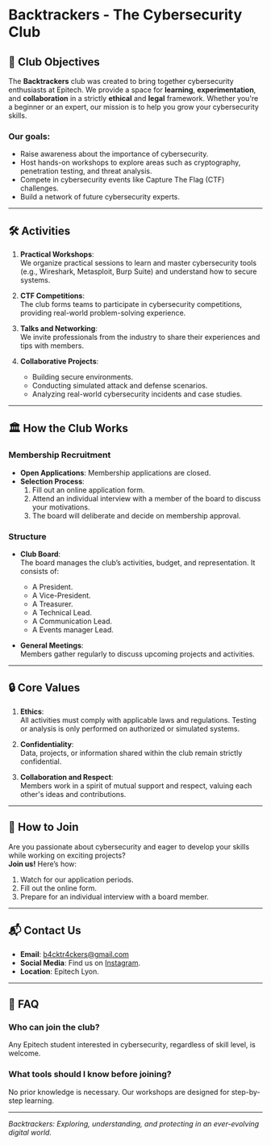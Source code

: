 # Backtrackers - The Cybersecurity Club

## 🎯 **Club Objectives**
The **Backtrackers** club was created to bring together cybersecurity enthusiasts at Epitech. We provide a space for **learning**, **experimentation**, and **collaboration** in a strictly **ethical** and **legal** framework. Whether you're a beginner or an expert, our mission is to help you grow your cybersecurity skills.

### Our goals:
- Raise awareness about the importance of cybersecurity.  
- Host hands-on workshops to explore areas such as cryptography, penetration testing, and threat analysis.  
- Compete in cybersecurity events like Capture The Flag (CTF) challenges.  
- Build a network of future cybersecurity experts.

---

## 🛠️ **Activities**
1. **Practical Workshops**:  
   We organize practical sessions to learn and master cybersecurity tools (e.g., Wireshark, Metasploit, Burp Suite) and understand how to secure systems.

2. **CTF Competitions**:  
   The club forms teams to participate in cybersecurity competitions, providing real-world problem-solving experience.

3. **Talks and Networking**:  
   We invite professionals from the industry to share their experiences and tips with members.

4. **Collaborative Projects**:  
   - Building secure environments.  
   - Conducting simulated attack and defense scenarios.  
   - Analyzing real-world cybersecurity incidents and case studies.

---

## 🏛️ **How the Club Works**
### **Membership Recruitment**
- **Open Applications**: Membership applications are closed.  
- **Selection Process**:
  1. Fill out an online application form.  
  2. Attend an individual interview with a member of the board to discuss your motivations.  
  3. The board will deliberate and decide on membership approval.  

### **Structure**
- **Club Board**:  
   The board manages the club’s activities, budget, and representation. It consists of:  
   - A President.  
   - A Vice-President.  
   - A Treasurer.  
   - A Technical Lead.  
   - A Communication Lead.
   - A Events manager Lead.

- **General Meetings**:  
   Members gather regularly to discuss upcoming projects and activities.

---

## 🔒 **Core Values**
1. **Ethics**:  
   All activities must comply with applicable laws and regulations. Testing or analysis is only performed on authorized or simulated systems.

2. **Confidentiality**:  
   Data, projects, or information shared within the club remain strictly confidential.

3. **Collaboration and Respect**:  
   Members work in a spirit of mutual support and respect, valuing each other's ideas and contributions.

---

## 🤝 **How to Join**
Are you passionate about cybersecurity and eager to develop your skills while working on exciting projects?  
**Join us!** Here’s how:
1. Watch for our application periods.  
2. Fill out the online form.  
3. Prepare for an individual interview with a board member.

---

## 📬 **Contact Us**
- **Email**: b4cktr4ckers@gmail.com
- **Social Media**: Find us on [Instagram](#).  
- **Location**: Epitech Lyon.

---

## 📌 **FAQ**
### Who can join the club?
Any Epitech student interested in cybersecurity, regardless of skill level, is welcome.

### What tools should I know before joining?  
No prior knowledge is necessary. Our workshops are designed for step-by-step learning.

---

_Backtrackers: Exploring, understanding, and protecting in an ever-evolving digital world._

